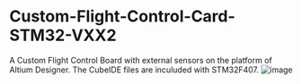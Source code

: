 # Custom-Flight-Control-Card-STM32-VXX2
A Custom Flight Control Board with external sensors on the platform of Altium Designer. The CubeIDE files are inculuded with STM32F407.
![image](https://user-images.githubusercontent.com/70060259/175699281-6dd1cb09-4ffc-446b-90dd-fe09c6f17aae.png)
